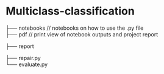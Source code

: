# Multiclass-classification
├── notebooks // notebooks on how to use the .py file <br/>
├── pdf  // print view of notebook outputs and project report <br/>

├── report <br/>

├── repair.py  <br/>
└── evaluate.py <br/>
